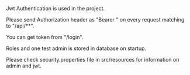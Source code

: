 Jwt Authentication is used in the project.

Please send Authorization header as "Bearer <jwt Token>" on every request matching to "/api/**".

You can get token from "/login".

Roles and one test admin is stored in database on startup.

Please check security.properties file in src/resources for information on admin and jwt.


